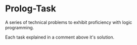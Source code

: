 # Prolog-Task
A series of technical problems to exhibit proficiency with logic programming.

Each task explained in a comment above it's solution.
